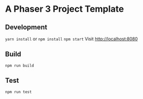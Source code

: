 # A Phaser 3 Project Template

## Development

`yarn install` or `npm install`
`npm start`
Visit [http://localhost:8080](http://localhost:8080)

## Build

`npm run build`

## Test

`npm run test`
